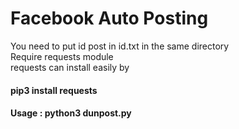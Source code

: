 # Facebook Auto Posting

You need to put id post in id.txt in the same directory<br>
Require requests module<br>
requests can install easily by <h4>pip3 install requests</h4>
<h4>Usage : python3 dunpost.py</h4>
